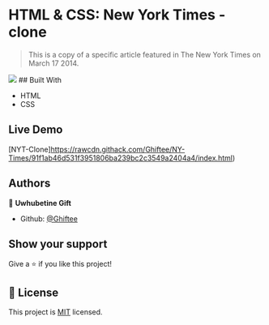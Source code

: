 # HTML & CSS: New York Times - clone

> This is a copy of a specific article featured in The New York Times on March 17 2014.

<img src="assets/images/nyt.png">
## Built With

- HTML
- CSS

## Live Demo

[NYT-Clone]https://rawcdn.githack.com/Ghiftee/NY-Times/91f1ab46d531f3951806ba239bc2c3549a2404a4/index.html)

## Authors

👤 **Uwhubetine Gift**

- Github: [@Ghiftee](https://github.com/Ghiftee)

## Show your support

Give a ⭐️ if you like this project!

## 📝 License

This project is [MIT](lic.url) licensed.
